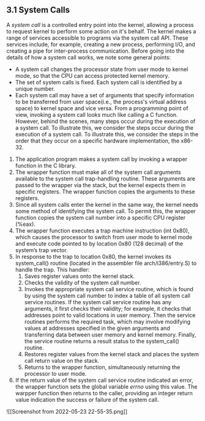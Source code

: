 ## **3.1 System Calls**
A _system call_ is a controlled entry point into the kernel, allowing a process to request kernel to perform some action on it's behalf. The kernel makes a range of services accessible to programs via the system call API. These services include, for example, creating a new process, performing I/O, and creating a pipe for inter-process communication. 
Before going into the details of how a system call works, we note some general points:
- A system call changes the processor state from user mode to kernel mode, so that the CPU can access protected kernel memory.
- The set of system calls is fixed. Each system call is identified by a unique number.
- Each system call may have a set of arguments that specify information to be transferred from user space(i.e., the process's virtual address space) to kernel space and vice versa.
From a programming point of view, invoking a system call looks much like calling a C function. However, behind the scenes, many steps occur during the execution of a system call. To illustrate this, we consider the steps occur during the execution of a system call. To illustrate this, we consider the steps in the order that they occur on a specific hardware implementation, the x86-32.
1. The application program makes a system call by invoking a wrapper function in the C library.
2. The wrapper function must make all of the system call arguments available to the system call trap-handling routine. These arguments are passed to the wrapper via the stack, but the kernel expects them in specific registers. The wrapper function copies the arguments to these registers.
3. Since all system calls enter the kernel in the same way, the kernel needs some method of identifying the system call. To permit this, the wrapper function copies the system call number into a specific CPU register (%eax).
4. The wrapper function executes a trap machine instruction (int 0x80), which
causes the processor to switch from user mode to kernel mode and execute
code pointed to by location 0x80 (128 decimal) of the system’s trap vector. 
5. In response to the trap to location 0x80, the kernel invokes its system_call() routine (located in the assembler file arch/i386/entry.S) to handle the trap. This handler:
   1. Saves register values onto the kernel stack.
   2. Checks the validity of the system call number.
   3. Invokes the appropriate system call service routine, which is found by using the system call number to index a table of all system call service routines. If the system call service routine has any arguments, it first checks their validity; for example, it checks that addresses point to valid locations in user memory. Then the service routines performs the required task, which may involve modifying values at addresses specified in the given arguments and transferring data between user memory and kernel memory. Finally, the service routine returns a result status to the system_call() routine.
   4. Restores register values from the kernel stack and places the system call return value on the stack.
   5. Returns to the wrapper function, simultaneously returning the processor to user mode.
6.  If the return value of the system call service routine indicated an error, the wrapper function sets the global variable _errno_ using this value. The warpper function then returns to the caller, providing an integer return value indication the success or failure of the system call.

![[Screenshot from 2022-05-23 22-55-35.png]]
